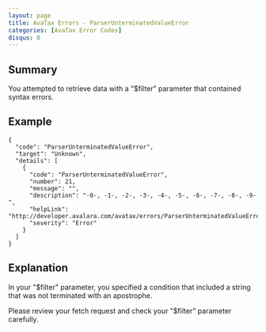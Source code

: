 ```yaml
---
layout: page
title: AvaTax Errors - ParserUnterminatedValueError
categories: [AvaTax Error Codes]
disqus: 0
---
```


## Summary

You attempted to retrieve data with a "$filter" parameter that contained syntax errors.

## Example

    {
      "code": "ParserUnterminatedValueError",
      "target": "Unknown",
      "details": [
        {
          "code": "ParserUnterminatedValueError",
          "number": 21,
          "message": "",
          "description": "-0-, -1-, -2-, -3-, -4-, -5-, -6-, -7-, -8-, -9-",
          "helpLink": "http://developer.avalara.com/avatax/errors/ParserUnterminatedValueError",
          "severity": "Error"
        }
      ]
    }

## Explanation

In your "$filter" parameter, you specified a condition that included a string that was not terminated with an apostrophe.  

Please review your fetch request and check your "$filter" parameter carefully.
